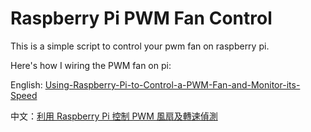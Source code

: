 # Raspberry Pi PWM Fan Control

This is a simple script to control your pwm fan on raspberry pi.

Here's how I wiring the PWM fan on pi:

English: [Using-Raspberry-Pi-to-Control-a-PWM-Fan-and-Monitor-its-Speed](https://blog.driftking.tw/2019/11/Using-Raspberry-Pi-to-Control-a-PWM-Fan-and-Monitor-its-Speed/)

中文：[利用 Raspberry Pi 控制 PWM 風扇及轉速偵測](https://blog.driftking.tw/2019/11/Using-Raspberry-Pi-to-Control-a-PWM-Fan-and-Monitor-its-Speed/)